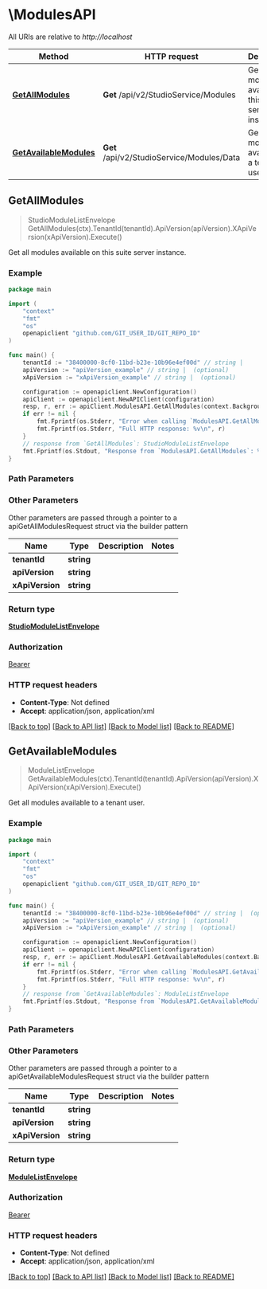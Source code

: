 # \ModulesAPI

All URIs are relative to *http://localhost*

Method | HTTP request | Description
------------- | ------------- | -------------
[**GetAllModules**](ModulesAPI.md#GetAllModules) | **Get** /api/v2/StudioService/Modules | Get all modules available on this suite server instance.
[**GetAvailableModules**](ModulesAPI.md#GetAvailableModules) | **Get** /api/v2/StudioService/Modules/Data | Get all modules available to a tenant user.



## GetAllModules

> StudioModuleListEnvelope GetAllModules(ctx).TenantId(tenantId).ApiVersion(apiVersion).XApiVersion(xApiVersion).Execute()

Get all modules available on this suite server instance.

### Example

```go
package main

import (
	"context"
	"fmt"
	"os"
	openapiclient "github.com/GIT_USER_ID/GIT_REPO_ID"
)

func main() {
	tenantId := "38400000-8cf0-11bd-b23e-10b96e4ef00d" // string | 
	apiVersion := "apiVersion_example" // string |  (optional)
	xApiVersion := "xApiVersion_example" // string |  (optional)

	configuration := openapiclient.NewConfiguration()
	apiClient := openapiclient.NewAPIClient(configuration)
	resp, r, err := apiClient.ModulesAPI.GetAllModules(context.Background()).TenantId(tenantId).ApiVersion(apiVersion).XApiVersion(xApiVersion).Execute()
	if err != nil {
		fmt.Fprintf(os.Stderr, "Error when calling `ModulesAPI.GetAllModules``: %v\n", err)
		fmt.Fprintf(os.Stderr, "Full HTTP response: %v\n", r)
	}
	// response from `GetAllModules`: StudioModuleListEnvelope
	fmt.Fprintf(os.Stdout, "Response from `ModulesAPI.GetAllModules`: %v\n", resp)
}
```

### Path Parameters



### Other Parameters

Other parameters are passed through a pointer to a apiGetAllModulesRequest struct via the builder pattern


Name | Type | Description  | Notes
------------- | ------------- | ------------- | -------------
 **tenantId** | **string** |  | 
 **apiVersion** | **string** |  | 
 **xApiVersion** | **string** |  | 

### Return type

[**StudioModuleListEnvelope**](StudioModuleListEnvelope.md)

### Authorization

[Bearer](../README.md#Bearer)

### HTTP request headers

- **Content-Type**: Not defined
- **Accept**: application/json, application/xml

[[Back to top]](#) [[Back to API list]](../README.md#documentation-for-api-endpoints)
[[Back to Model list]](../README.md#documentation-for-models)
[[Back to README]](../README.md)


## GetAvailableModules

> ModuleListEnvelope GetAvailableModules(ctx).TenantId(tenantId).ApiVersion(apiVersion).XApiVersion(xApiVersion).Execute()

Get all modules available to a tenant user.

### Example

```go
package main

import (
	"context"
	"fmt"
	"os"
	openapiclient "github.com/GIT_USER_ID/GIT_REPO_ID"
)

func main() {
	tenantId := "38400000-8cf0-11bd-b23e-10b96e4ef00d" // string |  (optional)
	apiVersion := "apiVersion_example" // string |  (optional)
	xApiVersion := "xApiVersion_example" // string |  (optional)

	configuration := openapiclient.NewConfiguration()
	apiClient := openapiclient.NewAPIClient(configuration)
	resp, r, err := apiClient.ModulesAPI.GetAvailableModules(context.Background()).TenantId(tenantId).ApiVersion(apiVersion).XApiVersion(xApiVersion).Execute()
	if err != nil {
		fmt.Fprintf(os.Stderr, "Error when calling `ModulesAPI.GetAvailableModules``: %v\n", err)
		fmt.Fprintf(os.Stderr, "Full HTTP response: %v\n", r)
	}
	// response from `GetAvailableModules`: ModuleListEnvelope
	fmt.Fprintf(os.Stdout, "Response from `ModulesAPI.GetAvailableModules`: %v\n", resp)
}
```

### Path Parameters



### Other Parameters

Other parameters are passed through a pointer to a apiGetAvailableModulesRequest struct via the builder pattern


Name | Type | Description  | Notes
------------- | ------------- | ------------- | -------------
 **tenantId** | **string** |  | 
 **apiVersion** | **string** |  | 
 **xApiVersion** | **string** |  | 

### Return type

[**ModuleListEnvelope**](ModuleListEnvelope.md)

### Authorization

[Bearer](../README.md#Bearer)

### HTTP request headers

- **Content-Type**: Not defined
- **Accept**: application/json, application/xml

[[Back to top]](#) [[Back to API list]](../README.md#documentation-for-api-endpoints)
[[Back to Model list]](../README.md#documentation-for-models)
[[Back to README]](../README.md)

